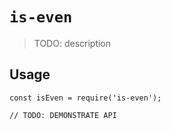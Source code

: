 # `is-even`

> TODO: description

## Usage

```
const isEven = require('is-even');

// TODO: DEMONSTRATE API
```
